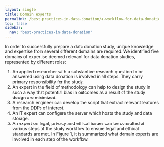 ```yaml
---
layout: single
title: Domain experts
permalink: /best-practices-in-data-donation/a-workflow-for-data-donation-studies/domain-experts
toc: false
sidebar:
  nav: "best-practices-in-data-donation"
---
```


In order to successfully prepare a data donation study, unique knowledge and expertise from several
different domains are required. We identified five domains of expertise deemed relevant for data
donation studies, represented by different roles:
1. An applied researcher with a substantive research question to be answered using data donation
is involved in all steps. They carry primary responsibility for the study.
2. An expert in the field of methodology can help to design the study in such a way that potential
bias in outcomes as a result of the study design are minimized.
3. A research engineer can develop the script that extract relevant features from the DDPs of
interest.
4. An IT expert can configure the server which hosts the study and data storage.
5. An expert on legal, privacy and ethical issues can be consulted at various steps of the study
workflow to ensure legal and ethical standards are met.
In Figure 1, it is summarized what domain experts are involved in each step of the workflow.